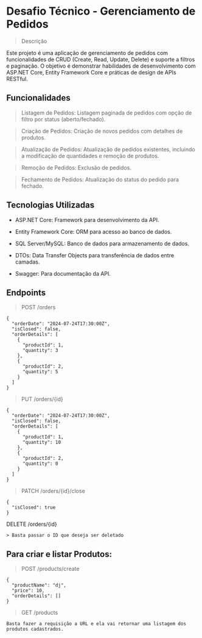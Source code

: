 # Desafio Técnico - Gerenciamento de Pedidos
> Descrição

Este projeto é uma aplicação de gerenciamento de pedidos com funcionalidades de CRUD (Create, Read, Update, Delete) e suporte a filtros e paginação. O objetivo é demonstrar habilidades de desenvolvimento com ASP.NET Core, Entity Framework Core e práticas de design de APIs RESTful.

## Funcionalidades
>Listagem de Pedidos: Listagem paginada de pedidos com opção de filtro por status (aberto/fechado).

>Criação de Pedidos: Criação de novos pedidos com detalhes de produtos.

>Atualização de Pedidos: Atualização de pedidos existentes, incluindo a modificação de quantidades e remoção de produtos.

>Remoção de Pedidos: Exclusão de pedidos.

>Fechamento de Pedidos: Atualização do status do pedido para fechado.

## Tecnologias Utilizadas


* ASP.NET Core: Framework para desenvolvimento da API.

* Entity Framework Core: ORM para acesso ao banco de dados.

* SQL Server/MySQL: Banco de dados para armazenamento de dados.

* DTOs: Data Transfer Objects para transferência de dados entre camadas.
  
* Swagger: Para documentação da API.


## Endpoints 

>POST /orders

```
{
  "orderDate": "2024-07-24T17:30:00Z",
  "isClosed": false,
  "orderDetails": [
    {
      "productId": 1,
      "quantity": 3
    },
    {
      "productId": 2,
      "quantity": 5
    }
  ]
}
```
>PUT /orders/{id}

```
{
  "orderDate": "2024-07-24T17:30:00Z",
  "isClosed": false,
  "orderDetails": [
    {
      "productId": 1,
      "quantity": 10
    },
    {
      "productId": 2,
      "quantity": 0
    }
  ]
}
```

>PATCH /orders/{id}/close

```
{
  "isClosed": true
}
```

DELETE /orders/{id}

```
> Basta passar o ID que deseja ser deletado
```

## Para criar e listar Produtos:

>POST /products/create

```
{
  "productName": "dj",
  "price": 10,
  "orderDetails": []
}
```
>GET /products

```
Basta fazer a requisição a URL e ela vai retornar uma listagem dos produtos cadastrados.

```

